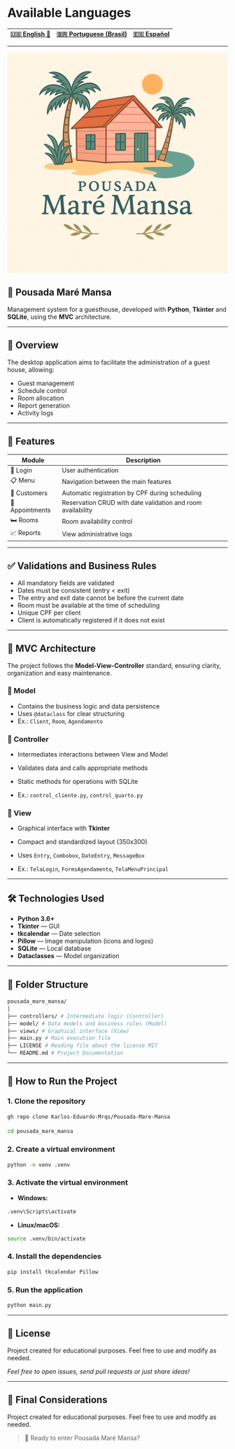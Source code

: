 # Available Languages

| [🇺🇸 English 🌟](README-US.md) | [🇧🇷 Portuguese (Brasil)](README.md) | [🇪🇸 Español](README-ES.md) |
|:---------------------------------------:|:----------------------------------------:|:----------------------------------------:|

---

![Logo Pousada Maré Mansa](./codigo/LogoPousadaMare.png)

## 🏨 Pousada Maré Mansa

Management system for a guesthouse, developed with **Python**, **Tkinter** and **SQLite**, using the **MVC** architecture.

---

## 📌 Overview

The desktop application aims to facilitate the administration of a guest house, allowing:

- Guest management
- Schedule control
- Room allocation
- Report generation
- Activity logs

---

## 🧩 Features

| Module | Description |
|----------------|---------------------------------------------------------------------------|
| 🔐 Login | User authentication |
| 📋 Menu | Navigation between the main features |
| 👤 Customers | Automatic registration by CPF during scheduling |
| 📅 Appointments | Reservation CRUD with date validation and room availability |
| 🛏️ Rooms | Room availability control |
| 📈 Reports | View administrative logs |

---

## ✅ Validations and Business Rules

- All mandatory fields are validated
- Dates must be consistent (entry < exit)
- The entry and exit date cannot be before the current date
- Room must be available at the time of scheduling
- Unique CPF per client
- Client is automatically registered if it does not exist

---

## 🧱 MVC Architecture

The project follows the **Model-View-Controller** standard, ensuring clarity, organization and easy maintenance.

### 🔹 Model

- Contains the business logic and data persistence
- Uses `@dataclass` for clear structuring
- Ex.: `Client`, `Room`, `Agendamento`

### 🔹 Controller

- Intermediates interactions between View and Model

- Validates data and calls appropriate methods

- Static methods for operations with SQLite

- Ex.: `control_cliente.py`, `control_quarto.py`

### 🔹 View

- Graphical interface with **Tkinter**

- Compact and standardized layout (350x300)

- Uses `Entry`, `Combobox`, `DateEntry`, `MessageBox`

- Ex.: `TelaLogin`, `FormsAgendamento`, `TelaMenuPrincipal`

---

## 🛠️ Technologies Used

- **Python 3.6+**
- **Tkinter** — GUI
- **tkcalendar** — Date selection
- **Pillow** — Image manipulation (icons and logos)
- **SQLite** — Local database
- **Dataclasses** — Model organization

---

## 📁 Folder Structure

```bash
pousada_mare_mansa/
│
├── controllers/ # Intermediate logic (Controller)
├── model/ # Data models and business rules (Model)
├── views/ # Graphical interface (View)
├── main.py # Main execution file
├── LICENSE # Reading file about the license MIT
└── README.md # Project Documentation
```

---

## 🚀 How to Run the Project

### 1. Clone the repository

```bash
gh repo clone Karlos-Eduardo-Mrqs/Pousada-Mare-Mansa

cd pousada_mare_mansa
```

### 2. Create a virtual environment

```bash
python -m venv .venv
```

### 3. Activate the virtual environment

- **Windows:**

```bash
.venv\Scripts\activate
```

- **Linux/macOS:**

```bash
source .venv/bin/activate
```

### 4. Install the dependencies

```bash
pip install tkcalendar Pillow
```

### 5. Run the application

```bash
python main.py
```

---

## 📄 License

Project created for educational purposes. Feel free to use and modify as needed.

*Feel free to open issues, send pull requests or just share ideas!*

---

## 🏁 Final Considerations

Project created for educational purposes. Feel free to use and modify as needed.

> 🌊 Ready to enter Pousada Maré Mansa?
